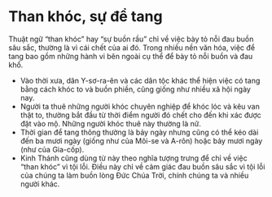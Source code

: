 # Than khóc, sự để tang

Thuật ngữ “than khóc” hay “sự buồn rầu” chỉ về việc bày tỏ nỗi đau buồn sâu sắc, thường là vì cái chết của ai đó. Trong nhiều nền văn hóa, việc để tang bao gồm những hành vi bên ngoài cụ thể để bày tỏ nỗi buồn và đau khổ.
- Vào thời xưa, dân Y-sơ-ra-ên và các dân tộc khác thể hiện việc có tang bằng cách khóc to và buồn phiền, cũng giống như nhiều xã hội ngày nay.  
- Người ta thuê những người khóc chuyên nghiệp để khóc lóc và kêu van thật to, thường bắt đầu từ thời điểm người đó chết cho đến khi xác được đặt vào mộ. Những người khóc thuê này thường là nữ. 
- Thời gian để tang thông thường là bảy ngày nhưng cũng có thể kéo dài đến ba mươi ngày (giống như của Môi-se và A-rôn) hoặc bảy mươi ngày (như của Gia-cốp). 
- Kinh Thánh cũng dùng từ này theo nghĩa tượng trưng để chỉ về việc “than khóc” vì tội lỗi. Điều này chỉ về cảm giác đau buồn sâu sắc vì tội lỗi của chúng ta làm buồn lòng Đức Chúa Trời, chính chúng ta và nhiều người khác.

